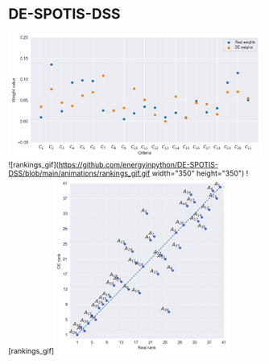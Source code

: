 # DE-SPOTIS-DSS
![weights_gif](https://github.com/energyinpython/DE-SPOTIS-DSS/blob/main/animations/weights_gif.gif)
![rankings_gif](https://github.com/energyinpython/DE-SPOTIS-DSS/blob/main/animations/rankings_gif.gif width="350" height="350")
![rankings_gif]<img src="https://github.com/energyinpython/DE-SPOTIS-DSS/blob/main/animations/rankings_gif.gif" width="350" height="350">
